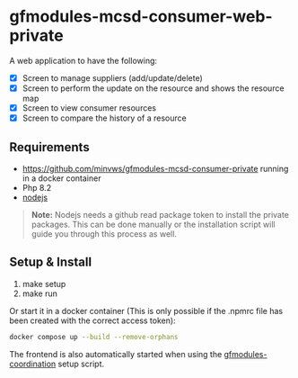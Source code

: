 # gfmodules-mcsd-consumer-web-private

A web application to have the following:

- [X] Screen to manage suppliers (add/update/delete)
- [X] Screen to perform the update on the resource and shows the resource map
- [X] Screen to view consumer resources
- [X] Screen to compare the history of a resource

## Requirements

- <https://github.com/minvws/gfmodules-mcsd-consumer-private> running in a docker container
- Php 8.2
- [nodejs](https://nodejs.org/en/download/package-manager)

> **Note:** Nodejs needs a github read package token to install the private packages. This can be done manually or the installation script will guide you through this process as well.

## Setup & Install

1. make setup
2. make run

Or start it in a docker container (This is only possible if the .npmrc file has been created with the correct access token):

```bash
docker compose up --build --remove-orphans
```

The frontend is also automatically started when using the [gfmodules-coordination](https://github.com/minvws/gfmodules-coordination-private) setup script.
